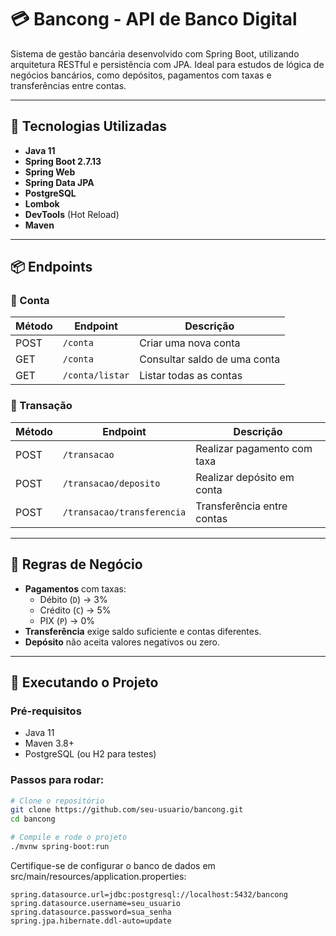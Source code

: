 # 💳 Bancong - API de Banco Digital

Sistema de gestão bancária desenvolvido com Spring Boot, utilizando arquitetura RESTful e persistência com JPA. Ideal para estudos de lógica de negócios bancários, como depósitos, pagamentos com taxas e transferências entre contas.

---

## 🔧 Tecnologias Utilizadas

- **Java 11**
- **Spring Boot 2.7.13**
- **Spring Web**
- **Spring Data JPA**
- **PostgreSQL**
- **Lombok**
- **DevTools** (Hot Reload)
- **Maven**

---

## 📦 Endpoints

### 🔹 Conta

| Método | Endpoint           | Descrição                         |
|--------|--------------------|-----------------------------------|
| POST   | `/conta`           | Criar uma nova conta              |
| GET    | `/conta`           | Consultar saldo de uma conta      |
| GET    | `/conta/listar`    | Listar todas as contas            |

### 🔹 Transação

| Método | Endpoint                  | Descrição                         |
|--------|---------------------------|-----------------------------------|
| POST   | `/transacao`              | Realizar pagamento com taxa       |
| POST   | `/transacao/deposito`     | Realizar depósito em conta        |
| POST   | `/transacao/transferencia`| Transferência entre contas        |

---

## 💼 Regras de Negócio

- **Pagamentos** com taxas:
  - Débito (`D`) → 3%
  - Crédito (`C`) → 5%
  - PIX (`P`) → 0%
- **Transferência** exige saldo suficiente e contas diferentes.
- **Depósito** não aceita valores negativos ou zero.

---

## 🧪 Executando o Projeto

### Pré-requisitos

- Java 11
- Maven 3.8+
- PostgreSQL (ou H2 para testes)

### Passos para rodar:

```bash
# Clone o repositório
git clone https://github.com/seu-usuario/bancong.git
cd bancong

# Compile e rode o projeto
./mvnw spring-boot:run
```

Certifique-se de configurar o banco de dados em src/main/resources/application.properties:
```
spring.datasource.url=jdbc:postgresql://localhost:5432/bancong
spring.datasource.username=seu_usuario
spring.datasource.password=sua_senha
spring.jpa.hibernate.ddl-auto=update
```
